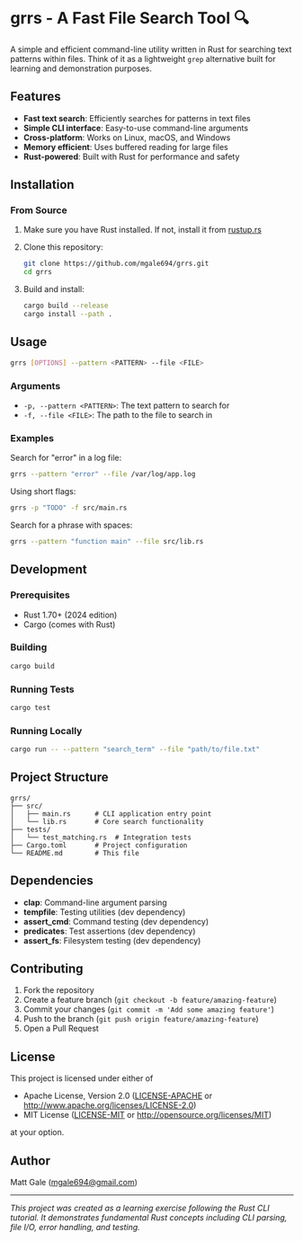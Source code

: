 # grrs - A Fast File Search Tool 🔍

A simple and efficient command-line utility written in Rust for searching text patterns within files. Think of it as a lightweight `grep` alternative built for learning and demonstration purposes.

## Features

- **Fast text search**: Efficiently searches for patterns in text files
- **Simple CLI interface**: Easy-to-use command-line arguments
- **Cross-platform**: Works on Linux, macOS, and Windows
- **Memory efficient**: Uses buffered reading for large files
- **Rust-powered**: Built with Rust for performance and safety

## Installation

### From Source

1. Make sure you have Rust installed. If not, install it from [rustup.rs](https://rustup.rs/)

2. Clone this repository:

   ```bash
   git clone https://github.com/mgale694/grrs.git
   cd grrs
   ```

3. Build and install:
   ```bash
   cargo build --release
   cargo install --path .
   ```

## Usage

```bash
grrs [OPTIONS] --pattern <PATTERN> --file <FILE>
```

### Arguments

- `-p, --pattern <PATTERN>`: The text pattern to search for
- `-f, --file <FILE>`: The path to the file to search in

### Examples

Search for "error" in a log file:

```bash
grrs --pattern "error" --file /var/log/app.log
```

Using short flags:

```bash
grrs -p "TODO" -f src/main.rs
```

Search for a phrase with spaces:

```bash
grrs --pattern "function main" --file src/lib.rs
```

## Development

### Prerequisites

- Rust 1.70+ (2024 edition)
- Cargo (comes with Rust)

### Building

```bash
cargo build
```

### Running Tests

```bash
cargo test
```

### Running Locally

```bash
cargo run -- --pattern "search_term" --file "path/to/file.txt"
```

## Project Structure

```
grrs/
├── src/
│   ├── main.rs      # CLI application entry point
│   └── lib.rs       # Core search functionality
├── tests/
│   └── test_matching.rs  # Integration tests
├── Cargo.toml       # Project configuration
└── README.md        # This file
```

## Dependencies

- **clap**: Command-line argument parsing
- **tempfile**: Testing utilities (dev dependency)
- **assert_cmd**: Command testing (dev dependency)
- **predicates**: Test assertions (dev dependency)
- **assert_fs**: Filesystem testing (dev dependency)

## Contributing

1. Fork the repository
2. Create a feature branch (`git checkout -b feature/amazing-feature`)
3. Commit your changes (`git commit -m 'Add some amazing feature'`)
4. Push to the branch (`git push origin feature/amazing-feature`)
5. Open a Pull Request

## License

This project is licensed under either of

- Apache License, Version 2.0 ([LICENSE-APACHE](LICENSE-APACHE) or http://www.apache.org/licenses/LICENSE-2.0)
- MIT License ([LICENSE-MIT](LICENSE-MIT) or http://opensource.org/licenses/MIT)

at your option.

## Author

Matt Gale (mgale694@gmail.com)

---

_This project was created as a learning exercise following the Rust CLI tutorial. It demonstrates fundamental Rust concepts including CLI parsing, file I/O, error handling, and testing._
